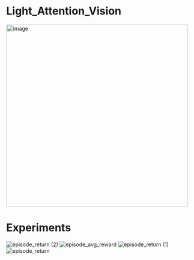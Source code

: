 # Light_Attention_Vision

<img width="484" alt="image" src="https://user-images.githubusercontent.com/104526323/208586920-2ab05f8a-a2e0-4ca5-acdb-f35fd3d8d4e4.png">

# Experiments

![episode_return (2)](https://user-images.githubusercontent.com/104526323/208587487-ededecbc-b9e8-48a9-81df-06f1c6e6dbf7.svg)
![episode_avg_reward](https://user-images.githubusercontent.com/104526323/208587490-49bff149-89b2-4ad7-ac4e-0d10c5bd14a0.svg)
![episode_return (1)](https://user-images.githubusercontent.com/104526323/208587491-94d4fc70-fabd-4a26-83e5-96767a9882bb.svg)
![episode_return](https://user-images.githubusercontent.com/104526323/208587493-e0c6b611-72e3-4e15-9131-7671fb668490.svg)
